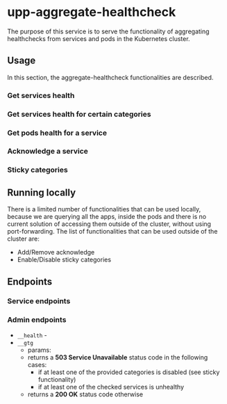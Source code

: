 # upp-aggregate-healthcheck
The purpose of this service is to serve the functionality of aggregating healthchecks from services and pods in the Kubernetes cluster.

## Usage
 In this section, the aggregate-healthcheck functionalities are described.
### Get services health
### Get services health for certain categories
### Get pods health for a service
### Acknowledge a service
### Sticky categories

## Running locally
 There is a limited number of functionalities that can be used locally, because we are querying all the apps, inside the pods and there is no current solution of accessing them outside of the cluster, without using port-forwarding.
 The list of functionalities that can be used outside of the cluster are: 
  * Add/Remove acknowledge
  * Enable/Disable sticky categories
## Endpoints

### Service endpoints

### Admin endpoints
 * `__health` -
 * `__gtg` 
    - params: 
    - returns a __503 Service Unavailable__ status code in the following cases:
       - if at least one of the provided categories is disabled (see sticky functionality)
       - if at least one of the checked services is unhealthy
    - returns a __200 OK__ status code otherwise
